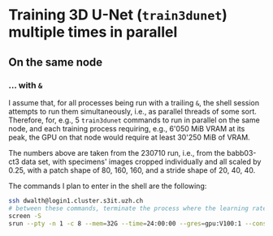 # Training 3D U-Net (`train3dunet`) multiple times in parallel

## On the same node

### ... with `&`

I assume that, for all processes being run with a trailing `&`, the shell session attempts to run them simultaneously, i.e., as parallel threads of some sort. Therefore, for, e.g., 5 `train3dunet` commands to run in parallel on the same node, and each training process requiring, e.g., 6'050 MiB VRAM at its peak, the GPU on that node would require at least 30'250 MiB of VRAM.

The numbers above are taken from the 230710 run, i.e., from the babb03-ct3 data set, with specimens' images cropped individually and all scaled by 0.25, with a patch shape of 80, 160, 160, and a stride shape of 20, 40, 40.

The commands I plan to enter in the shell are the following:

```bash
ssh dwalth@login1.cluster.s3it.uzh.ch
# between these commands, terminate the process where the learning rate does not seem to decrease
screen -S
srun --pty -n 1 -c 8 --mem=32G --time=24:00:00 --gres=gpu:V100:1 --constraint=GPUMEM32GB bash -l
```